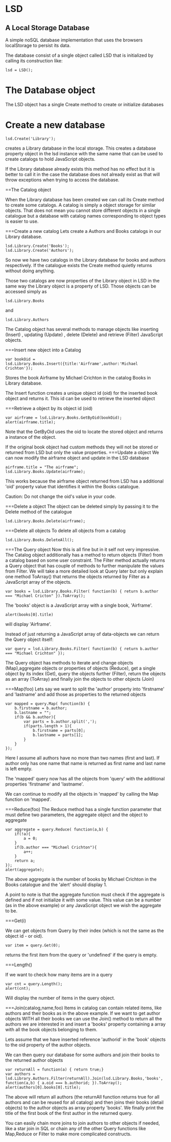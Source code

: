 LSD
===
A Local Storage Database
---
A simple noSQL database implementation that uses 
the browsers localStorage to persist its data.

The database consist of a single object called LSD that is initialized by calling its construction
like:

	lsd = LSD();

The Database object
===

The LSD object has a single Create method to create or initialize databases 

Create a new database 
===

	lsd.Create('Library');

creates a Library database in the local storage.  This creates a 
database property object in the lsd instance with the same name that 
can be used to create catalogs to hold JavaScript objects.

If the Library database already exists this method has no effect but it is better to 
call it in the case the database does not already exist as that will throw exceptions when
trying to access the database.

==The Catalog object

When the Library database has been created we can call its Create method to create some 
catalogs.   A catalog is simply a object storage for similar objects.   That does not mean you 
cannot store different objects in a single catalogue but a database with catalog names corresponding to
object types is easier to use.

===Create a new catalog
Lets create a Authors and Books catalogs in our Library database.

	lsd.Library.Create('Books');
	lsd.Library.Create('Authors');

So now we have two catalogs in the Library database for books and authors respectively.  If the catalogue
exists the Create method quietly returns without doing anything.

Those two catalogs are now properties of the Library object in LSD in the same way the Library
object is a property of LSD.   Those objects can be accessed simply as 

	lsd.Library.Books 
	
and 

	lsd.Library.Authors

The Catalog object has several methods to manage objects like inserting (Insert) , updating (Update) ,
delete (Delete) and retrieve (Filter) JavaScript objects.

===Insert new object into a Catalog

	var bookOid = lsd.Library.Books.Insert({title:'Airframe',author:'Michael Crichton'});

Stores the book Airframe by Michael Crichton in the catalog Books in Library database.

The Insert function creates a unique object id (oid) for the inserted book object and returns it.
This id can be used to retrieve the inserted object

===Retrieve a object by its object id (oid)

	var airframe = lsd.Library.Books.GetByOid(bookOid);
	alert(airframe.title);

Note that the GetByOid uses the oid to locate the stored object and returns a instance of the
object.  

If the original book object had custom methods they will not be stored or returned from LSD but
only the value properties.
===Update a object
We can now modify the airframe object and update in the LSD database

	airframe.title = "The airframe";
	lsd.Library.Books.Update(airframe);

This works because the airframe object returned from LSD has a additional 'oid' property value that 
identifies it within the Books catalogue.
    
Caution: Do not change the oid's value in your code.

===Delete a object 
The object can be deleted simply by passing it to the Delete method of the catalogue

	lsd.Library.Books.Delete(airframe);

===Delete all objects
To delete all objects from a catalog 

	lsd.Library.Books.DeleteAll();
	
	
===The Query object
Now this is all fine but in it self not very impressive.   The Catalog object additionally has 
a method to return objects (Filter) from a catalog based on some user constraint.  The Filter method
actually returns a Query object that has couple of methods to further manipulate the values from Filter. We 
will take a more detailed look at Query later but only explain one method ToArray() that returns the objects
returned by Filter as a JavaScript array of the objects.

	var books = lsd.Library.Books.Filter( function(b) { return b.author === "Michael Cricton" }).ToArray();

The 'books' object is a JavaScript array with a single book, 'Airframe'.

	alert(books[0].title)

will display 'Airframe'.

Instead of just returning a JavaScript array of data-objects we can return the Query object 
itself:

	var query = lsd.Library.Books.Filter( function(b) { return b.author === "Michael Crichton" });

The Query object has methods to iterate and change objects (Map),aggregate objects or properties of objects (Reduce), get a single object by its index (Get), query 
the objects further (Filter), return the objects as an array (ToArray) and finally join the objects to other objects (Join)

===Map(foo)
Lets say we want to split the 'author' property into 'firstname' and 'lastname' and add those as properties to the 
returned objects

	var mapped = query.Map( function(b) { 
		b.firstname = b.author;
		b.lastname = "";
		if(b && b.author){
			var parts = b.author.split(',');
			if(parts.length > 1){
				b.firstname = parts[0];
				b.lastname = parts[1];
			}
		}
	});

Here I assume all authors have no more than two names (first and last).  If author only has one name
that name is returned as first name and last name is left empty.

The 'mapped' query now has all the objects from 'query' with the additional properties 'firstname' and 'lastname'.

We can continue to modify all the objects in 'mapped' by calling the Map function on 'mapped'.

===Reduce(foo)
The Reduce method has a single function parameter that must define two parameters, the aggregate object 
and the object to aggregate

	var aggregate = query.Reduce( function(a,b) { 	
		if(!a){
			a = 0;
		}
		if(b.author === "Michael Crichton"){
			a++;
		}
		return a;
	});
	alert(aggregate);

The above aggregate is the number of books by Michael Crichton in the Books catalogue and the 'alert' should display 1.

A point to note is that the aggregate function must check if the aggregate is defined and if not initialize it with some 
value.   This value can be a number (as in the above example) or any JavaScript object we wish the aggregate to be. 

===Get(i)

We can get objects from Query by their index (which is not the same as the object id - or oid).

	var item = query.Get(0);
	
returns the first item from the query or 'undefined' if the query is empty.

===Length()

If we want to check how many items are in a query 

	var cnt = query.Length();
	alert(cnt);

Will display the number of items in the query object.

===Join(catalog,name,foo)
Items in catalog can contain related items, like authors and their books as in the above example.  If we want 
to get author objects WITH all their books we can use the Join() method to return all the authors we 
are interested in and insert a 'books' property containing a array with all the book objects belonging to them.

Lets assume that we have inserted reference 'authorid' in the 'book' objects to the oid property of the 
author objects.

We can then query our database for some authors and join their books to the returned author objects 

	var returnAll = function(a) { return true;}
	var authors = lsd.Library.Authors.Filter(returnAll).Join(lsd.Library.Books,'books', function(a,b) { a.oid === b.authorid; }).ToArray();
	alert(authors[0].books[0].title);
	
The above will return all authors (the returnAll function returns true for all authors and can be reused for all catalog)
and then joins their books (detail objects) to the author objects as array property 'books'. We finally print 
the title of the first book of the first author in the returned query.

You can easily chain more joins to join authors to other objects if needed, like a star join in SQL or chain any 
of the other Query functions like Map,Reduce or Filter to make more complicated constructs.


 

	



  












